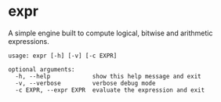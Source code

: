 expr
====

A simple engine built to compute logical, bitwise and arithmetic expressions.


	usage: expr [-h] [-v] [-c EXPR]

	optional arguments:
	  -h, --help            show this help message and exit
	  -v, --verbose         verbose debug mode
	  -c EXPR, --expr EXPR  evaluate the expression and exit
